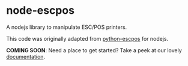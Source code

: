 node-escpos
===========

A nodejs library to manipulate ESC/POS printers.

This code was originally adapted from [python-escpos][python-escpos] for nodejs.

**COMING SOON**: Need a place to get started? Take a peek at our lovely [documentation][documentation].



[python-escpos]: https://code.google.com/p/python-escpos/
[documentation]: https://StadiumRunner.github.com/node-escpos

